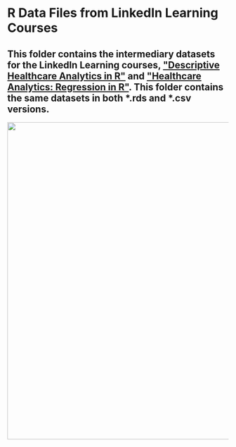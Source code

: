 # R Data Files from LinkedIn Learning Courses
## This folder contains the intermediary datasets for the LinkedIn Learning courses,  ["Descriptive Healthcare Analytics in R"](https://www.linkedin.com/learning/descriptive-healthcare-analytics-in-r)  and  ["Healthcare Analytics: Regression in R"](https://www.linkedin.com/learning/healthcare-analytics-regression-in-r). This folder contains the same datasets in both *.rds and *.csv versions.
<p align="center">
<a href="https://www.linkedin.com/learning/instructors/monika-wahi?u=2125562" target="_blank">
  <img width="720"  border="0" align="center"  src="https://mcusercontent.com/621df57761f88c40b09e799f0/images/71ddff5e-53b6-b3bc-ed35-98e67edb9740.jpg">
</a>
  <p align="center">



